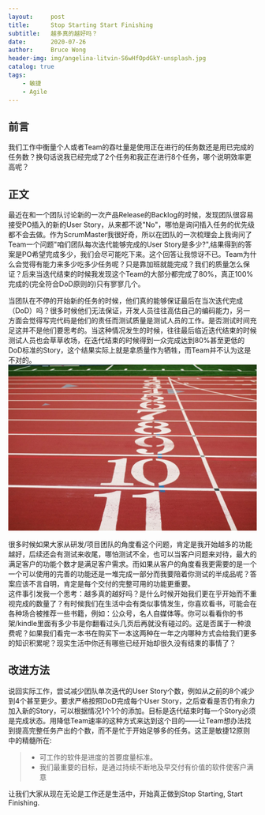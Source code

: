 ```yaml
---
layout:     post
title:      Stop Starting Start Finishing
subtitle:   越多真的越好吗？
date:       2020-07-26
author:     Bruce Wong
header-img: img/angelina-litvin-S6wHfOpdGkY-unsplash.jpg
catalog: true
tags:
    - 敏捷
    - Agile
---
```

## 前言
我们工作中衡量个人或者Team的吞吐量是使用正在进行的任务数还是用已完成的任务数？换句话说我已经完成了2个任务和我正在进行8个任务，哪个说明效率更高呢？
## 正文
最近在和一个团队讨论新的一次产品Release的Backlog的时候，发现团队很容易接受PO插入的新的User Story，从来都不说"No"，哪怕是询问插入任务的优先级都不会去做。作为ScrumMaster我很好奇，所以在团队的一次梳理会上我询问了Team一个问题"咱们团队每次迭代能够完成的User Story是多少?",结果得到的答案是PO希望完成多少，我们会尽可能吃下来。这个回答让我惊讶不已。Team为什么会觉得有能力来多少吃多少任务呢？只是靠加班就能完成？我们的质量怎么保证？后来当迭代结束的时候我发现这个Team的大部分都完成了80%，真正100%完成的(完全符合DoD原则的)只有寥寥几个。  

当团队在不停的开始新的任务的时候，他们真的能够保证最后在当次迭代完成（DoD）吗？很多时候他们无法保证，开发人员往往高估自己的编码能力，另一方面会觉得写完代码是他们的责任而测试质量是测试人员的工作。是否测试时间充足这并不是他们要思考的。当这种情况发生的时候，往往最后临近迭代结束的时候测试人员也会草草收场，在迭代结束的时候得到一众完成达到80%甚至更低的 DoD标准的Story，这个结果实际上就是拿质量作为牺牲，而Team并不认为这是不对的。  
![start&end](/img/scrum/kolleen-gladden-ij5_qCBpIVY-unsplash.jpg)

很多时候如果大家从研发/项目团队的角度看这个问题，肯定是我开始越多的功能越好，后续还会有测试来收尾，哪怕测试不全，也可以当客户问题来对待，最大的满足客户的功能个数才是满足客户需求。而如果从客户的角度看我更需要的是一个一个可以使用的完善的功能还是一堆完成一部分而我要陪着你测试的半成品呢？答案应该不言自明，肯定是每个交付的完整可用的功能更重要。  
这件事引发我一个思考：越多真的越好吗？是什么时候开始我们更在乎开始而不重视完成的数量了？有时候我们在生活中会有类似事情发生，你喜欢看书，可能会在各种场合被推荐一些书籍，例如：公众号，名人自媒体等。你可以看看你的书架/kindle里面有多少书是你翻看过头几页后再就没有碰过的。这是否属于一种浪费呢？如果我们看完一本书在购买下一本这两种在一年之内哪种方式会给我们更多的知识积累呢？现实生活中你还有哪些已经开始却很久没有结束的事情了？  

## 改进方法
说回实际工作，尝试减少团队单次迭代的User Story个数，例如从之前的8个减少到4个甚至更少。要求严格按照DoD完成每个User Story，之后查看是否仍有余力加入新的Story，可以根据情况1个1个的添加。目标是迭代结束时每一个Story必须是完成状态。用降低Team速率的这种方式来达到这个目的——让Team想办法找到提高完整任务产出的个数，而不是忙于开始足够多的任务。这正是敏捷12原则中的精髓所在:
> - 可工作的软件是进度的首要度量标准。
> - 我们最重要的目标，是通过持续不断地及早交付有价值的软件使客户满意

让我们大家从现在无论是工作还是生活中，开始真正做到Stop Starting, Start Finishing.

